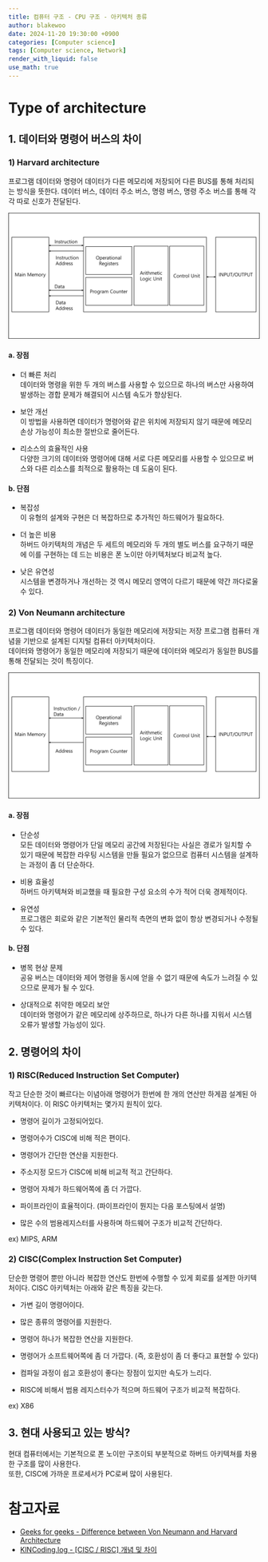 ```yaml
---
title: 컴퓨터 구조 - CPU 구조 - 아키텍처 종류
author: blakewoo
date: 2024-11-20 19:30:00 +0900
categories: [Computer science]
tags: [Computer science, Network] 
render_with_liquid: false
use_math: true
---
```


# Type of architecture

## 1. 데이터와 명령어 버스의 차이

### 1) Harvard architecture
프로그램 데이터와 명령어 데이터가 다른 메모리에 저장되어 다른 BUS를 통해 처리되는 방식을 뜻한다.
데이터 버스, 데이터 주소 버스, 명령 버스, 명령 주소 버스를 통해 각각 따로 신호가 전달된다.

![img.png](/assets/blog/cs/cpu_structure/architecture/img.png)


#### a. 장점
- 더 빠른 처리   
  데이터와 명령을 위한 두 개의 버스를 사용할 수 있으므로 하나의 버스만 사용하여 발생하는 경합 문제가 해결되어 시스템 속도가 향상된다.


- 보안 개선   
  이 방법을 사용하면 데이터가 명령어와 같은 위치에 저장되지 않기 때문에 메모리 손상 가능성이 최소한 절반으로 줄어든다.


- 리소스의 효율적인 사용   
  다양한 크기의 데이터와 명령어에 대해 서로 다른 메모리를 사용할 수 있으므로 버스와 다른 리소스를 최적으로 활용하는 데 도움이 된다.

#### b. 단점
- 복잡성    
  이 유형의 설계와 구현은 더 복잡하므로 추가적인 하드웨어가 필요하다.


- 더 높은 비용   
  하버드 아키텍처의 개념은 두 세트의 메모리와 두 개의 별도 버스를 요구하기 때문에 이를 구현하는 데 드는 비용은 폰 노이만 아키텍처보다 비교적 높다.


- 낮은 유연성   
  시스템을 변경하거나 개선하는 것 역시 메모리 영역이 다르기 때문에 약간 까다로울 수 있다.

### 2) Von Neumann architecture
프로그램 데이터와 명령어 데이터가 동일한 메모리에 저장되는 저장 프로그램 컴퓨터 개념을 기반으로 설계된
디지털 컴퓨터 아키텍처이다.   
데이터와 명령어가 동일한 메모리에 저장되기 때문에 데이터와 메모리가 동일한 BUS를 통해 전달되는 것이 특징이다.

![img_1.png](/assets/blog/cs/cpu_structure/architecture/img_1.png)

#### a. 장점
- 단순성   
  모든 데이터와 명령어가 단일 메모리 공간에 저장된다는 사실은 경로가 일치할 수 있기 때문에 복잡한 라우팅 시스템을 만들 필요가 없으므로 컴퓨터 시스템을 설계하는 과정이 좀 더 단순하다.


- 비용 효율성   
  하버드 아키텍쳐와 비교했을 때 필요한 구성 요소의 수가 적어 더욱 경제적이다.


- 유연성   
  프로그램은 회로와 같은 기본적인 물리적 측면의 변화 없이 항상 변경되거나 수정될 수 있다.

#### b. 단점
- 병목 현상 문제   
  공유 버스는 데이터와 제어 명령을 동시에 얻을 수 없기 때문에 속도가 느려질 수 있으므로 문제가 될 수 있다.


- 상대적으로 취약한 메모리 보안   
  데이터와 명령어가 같은 메모리에 상주하므로, 하나가 다른 하나를 지워서 시스템 오류가 발생할 가능성이 있다.


## 2. 명령어의 차이

### 1) RISC(Reduced Instruction Set Computer)
작고 단순한 것이 빠르다는 이념아래 명령어가 한번에 한 개의 연산만 하게끔 설계된 아키텍처이다.
이 RISC 아키텍처는 몇가지 원칙이 있다.

- 명령어 길이가 고정되어있다.
  
- 명령어수가 CISC에 비해 적은 편이다.

- 명령어가 간단한 연산을 지원한다.

- 주소지정 모드가 CISC에 비해 비교적 적고 간단하다.

- 명령어 자체가 하드웨어쪽에 좀 더 가깝다.

- 파이프라인이 효율적이다. (파이프라인이 뭔지는 다음 포스팅에서 설명)

- 많은 수의 범용레지스터를 사용하며 하드웨어 구조가 비교적 간단하다.

ex) MIPS, ARM

### 2) CISC(Complex Instruction Set Computer)
단순한 명령어 뿐만 아니라 복잡한 연산도 한번에 수행할 수 있게 회로를 설계한 아키텍처이다.
CISC 아키텍처는 아래와 같은 특징을 갖는다.

- 가변 길이 명령어이다.

- 많은 종류의 명령어를 지원한다.

- 명령어 하나가 복잡한 연산을 지원한다.

- 명령어가 소프트웨어쪽에 좀 더 가깝다. (즉, 호환성이 좀 더 좋다고 표현할 수 있다)

- 컴파일 과정이 쉽고 호환성이 좋다는 장점이 있지만 속도가 느리다.

- RISC에 비해서 범용 레지스터수가 적으며 하드웨어 구조가 비교적 복잡하다.

ex) X86


## 3. 현대 사용되고 있는 방식?
현대 컴퓨터에서는 기본적으로 폰 노이만 구조이되 부분적으로 하버드 아키텍쳐를 차용한 구조를 많이 사용한다.   
또한, CISC에 가까운 프로세서가 PC로써 많이 사용된다.


# 참고자료
- [Geeks for geeks - Difference between Von Neumann and Harvard Architecture](https://www.geeksforgeeks.org/difference-between-von-neumann-and-harvard-architecture/)
- [KlNCoding.log - [CISC / RISC] 개념 및 차이](https://velog.io/@kjw2298/CISC-RISC-%EA%B0%9C%EB%85%90-%EB%B0%8F-%EC%B0%A8%EC%9D%B4)
